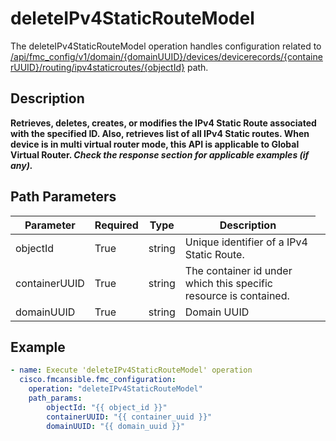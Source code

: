 # deleteIPv4StaticRouteModel

The deleteIPv4StaticRouteModel operation handles configuration related to [/api/fmc_config/v1/domain/{domainUUID}/devices/devicerecords/{containerUUID}/routing/ipv4staticroutes/{objectId}](/paths//api/fmc_config/v1/domain/{domain_uuid}/devices/devicerecords/{container_uuid}/routing/ipv4staticroutes/{object_id}.md) path.&nbsp;
## Description
**Retrieves, deletes, creates, or modifies the IPv4 Static Route associated with the specified ID. Also, retrieves list of all IPv4 Static routes. When device is in multi virtual router mode, this API is applicable to Global Virtual Router. _Check the response section for applicable examples (if any)._**

## Path Parameters
| Parameter | Required | Type | Description |
| --------- | -------- | ---- | ----------- |
| objectId | True | string <td colspan=3> Unique identifier of a IPv4 Static Route. |
| containerUUID | True | string <td colspan=3> The container id under which this specific resource is contained. |
| domainUUID | True | string <td colspan=3> Domain UUID |

## Example
```yaml
- name: Execute 'deleteIPv4StaticRouteModel' operation
  cisco.fmcansible.fmc_configuration:
    operation: "deleteIPv4StaticRouteModel"
    path_params:
        objectId: "{{ object_id }}"
        containerUUID: "{{ container_uuid }}"
        domainUUID: "{{ domain_uuid }}"

```